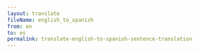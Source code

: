```yaml
--- 
layout: translate 
fileName: english_to_spanish 
from: en
to: es 
permalink: translate-english-to-spanish-sentence-translation
---
```

